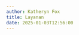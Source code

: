 ```yaml
---
author: Katheryn Fox
title: Layanan
date: 2025-01-03T12:56:00
---
```


<script>
const formInformasiPPID = [
  {
    title: "Penanganan Kerawanan",
    icon: '/icon/penanganan-kerawanan-csirt.png',
    buttonText: "Selengkapnya",
    url: "/ms-layanan-csirt/penanganan-kerawanan",
    target: "_self"
  },
  {
    title: "Penanganan Insiden Siber",
    icon: '/icon/penanganan-insiden-siber-csirt.png',
    buttonText: "Selengkapnya",
    url: "/ms-layanan-csirt/penanganan-insiden-siber", 
    target: "_self"
  },
  {
    title: "Pemberian Peringatan Terkait Keamanan Siber",
    icon: '/icon/pemberian-peringatan-csirt.png',
    buttonText: "Selengkapnya",
    url: "/ms-layanan-csirt/pemberian-peringatan-terkait-keamanan-siber",
    target: "_self"
  }
];

document.addEventListener("DOMContentLoaded", function() {
  const containerFormInformasiPPID = document.querySelector('.section-container-form-informasi-ppid');
  formInformasiPPID.forEach(item => {
    containerFormInformasiPPID.innerHTML += `
      <div class="form-card bg-white rounded-lg shadow-lg p-6 text-center flex flex-col justify-between border-2 border-gray-200" style="width: 260px; height: auto; min-height: 358px;">
        <div>
          <div class="flex justify-center mb-4">
            <img src="${item.icon}" alt="${item.title}" class="w-32 h-32"/>
          </div>
          <h2 class="text-xl font-semibold mb-2">${item.title}</h2>
        </div>
        <a href="${item.url}" target="${item.target}" class="bg-customGreen text-white font-semibold py-2 px-4 rounded-full hover:bg-green-700">
          ${item.buttonText}
        </a>
      </div>
    `;
  });
});
</script>

<section class="flex flex-row flex-wrap md:flex-nowrap gap-6 justify-center items-stretch p-6 section-container-form-informasi-ppid">
</section>

<style>
@media (max-width: 768px) {
  .section-container-form-informasi-ppid {
    flex-direction: column;
    align-items: center;
  }
  .form-card {
    width: 100% !important;
  }
}
</style>